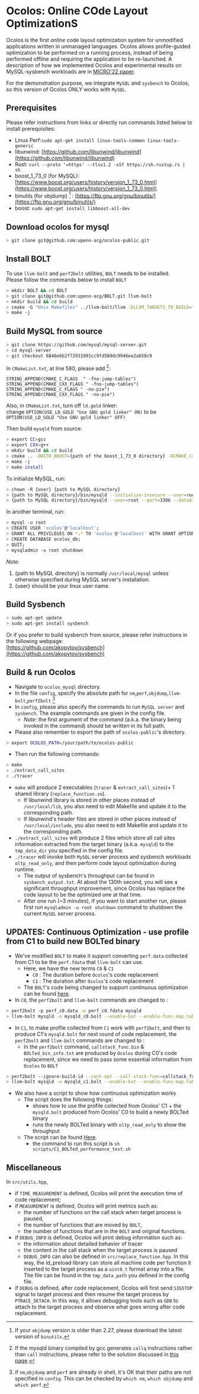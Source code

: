 # Ocolos: Online COde Layout OptimizationS
Ocolos is the first _online_ code layout optimization system for unmodified applications written in unmanaged languages. Ocolos allows profile-guided optimization to be performed on a running process, instead of being performed offline and requiring the application to be re-launched. A description of how we implemented Ocolos and experimental results on MySQL-sysbench workloads are in [MICRO'22 paper](https://ieeexplore.ieee.org/document/9923868).

For the demonstration purpose, we integrate `MySQL` and `sysbench` to Ocolos, so this version of Ocolos ONLY works with `MySQL`. 


## Prerequisites
Please refer instructions from links or directly run commands listed below to install prerequisites: 
- Linux Perf:`sudo apt-get install linux-tools-common linux-tools-generic` 
- libunwind: [https://github.com/libunwind/libunwind](https://github.com/libunwind/libunwind) 
- Rust: `curl --proto '=https' --tlsv1.2 -sSf https://sh.rustup.rs | sh` 
- boost_1_73_0 (for MySQL): [https://www.boost.org/users/history/version_1_73_0.html](https://www.boost.org/users/history/version_1_73_0.html) 
- binutils (for objdump) [^1] : [https://ftp.gnu.org/gnu/binutils/](https://ftp.gnu.org/gnu/binutils/) 
- boost: `sudo apt-get install libboost-all-dev` 
[^1]:If your `objdump` version is older than 2.27, please download the latest version of `binutils`.  

## Download ocolos for mysql
```bash
> git clone git@github.com:upenn-acg/ocolos-public.git
```


## Install BOLT 
To use `llvm-bolt` and `perf2bolt` utilities, `BOLT` needs to be installed. \
Please follow the commands below to install `BOLT` 
```bash
> mkdir BOLT && cd BOLT
> git clone git@github.com:upenn-acg/BOLT.git llvm-bolt
> mkdir build && cd build
> cmake -G "Unix Makefiles" ../llvm-bolt/llvm -DLLVM_TARGETS_TO_BUILD="X86;AArch64" -DCMAKE_BUILD_TYPE=Release -DLLVM_ENABLE_ASSERTIONS=ON -DLLVM_ENABLE_PROJECTS="clang;lld;bolt"
> make -j
```


## Build MySQL from source 
```bash
> git clone https://github.com/mysql/mysql-server.git 
> cd mysql-server 
> git checkout 6846e6b2f72931991cc9fd589dc9946ea2ab58c9 
```
In `CMakeList.txt`, at line 580, please add [^2]: 
[^2]: If the mysqld binary compiled by gcc generates `callq` instructions rather than `call` instructions, please refer to the solution discussed in [this page](https://github.com/upenn-acg/ocolos-public/issues/1).
```
STRING_APPEND(CMAKE_C_FLAGS  " -fno-jump-tables")
STRING_APPEND(CMAKE_CXX_FLAGS " -fno-jump-tables")
STRING_APPEND(CMAKE_C_FLAGS " -no-pie")
STRING_APPEND(CMAKE_CXX_FLAGS " -no-pie")
```
Also, in `CMakeList.txt`, turn off `ld.gold` linker: \
change `OPTION(USE_LD_GOLD "Use GNU gold linker" ON)` to be `OPTION(USE_LD_GOLD "Use GNU gold linker" OFF)`

Then build `mysqld` from source:
```bash
> export CC=gcc 
> export CXX=g++
> mkdir build && cd build 
> cmake .. -DWITH_BOOST={path of the boost_1_73_0 directory} -DCMAKE_CXX_LINK_FLAGS=-Wl,--emit-relocs -DCMAKE_C_LINK_FLAGS=-Wl,--emit-relocs -DBUILD_CONFIG=mysql_release 
> make -j
> make install
```


To initialize MySQL, run:
```bash
> chown -R {user} {path to MySQL directory}
> {path to MySQL directory}/bin/mysqld --initialize-insecure --user=root --datadir={your data dir path of MySQL} 
> {path to MySQL directory}/bin/mysqld --user=root --port=3306 --datadir={your data dir path of MySQL}
```
In another terminal, run:
```bash
> mysql -u root
> CREATE USER 'ocolos'@'localhost';
> GRANT ALL PRIVILEGES ON *.* TO 'ocolos'@'localhost' WITH GRANT OPTION;
> CREATE DATABASE ocolos_db;
> QUIT;
> mysqladmin -u root shutdown
```
_Note_: 
1. {path to MySQL directory} is normally `/usr/local/mysql` unless otherwise specified during MySQL server's installation.  
2. {user} should be your linux user name. 


## Build Sysbench 
```bash
> sudo apt-get update 
> sudo apt-get install sysbench
```
Or if you prefer to build sysbench from source, please refer instructions in the following webpage:\
[https://github.com/akopytov/sysbench](https://github.com/akopytov/sysbench) 


## Build & run Ocolos
- Navigate to `ocolos_mysql` directory.  
- In the file `config`, specify the absolute path for `nm`,`perf`,`objdump`,`llvm-bolt`,`perf2bolt` [^3]
   [^3]: if `nm`,`objdump` and `perf` are already in shell, it's OK that their paths are not specified in `config`. This can be checked by `which nm`, `which objdump` and `which perf`.
- In `config`, please also specify the commands to run `MySQL server` and `sysbench`. The example commands are given in the config file. 
   * _Note_: the first argument of the command (a.k.a. the binary being invoked in the command) should be written in its full path. 
- Please also remember to export the path of `ocolos-public`'s directory.
```bash
> export OCOLOS_PATH=/your/path/to/ocolos-public
```
- Then run the following commands:

```bash
> make
> ./extract_call_sites
> ./tracer

```
- `make` will produce 2 executables (`tracer` & `extract_call_sites`)+ 1 shared library (`replace_function.so`). 
   * If libunwind library is stored in other places instead of `/usr/local/lib`, you also need to edit Makefile and update it to the corresponding path.
   * If libunwind's header files are stored in other places instead of `/usr/local/include`, you also need to edit Makefile and update it to the corresponding path. 
- `./extract_call_sites` will produce 2 files which store all call sites information extracted from the target binary (a.k.a. `mysqld`) to the `tmp_data_dir` you specified in the config file. 
- `./tracer` will invoke both `MySQL` server process and sysbench workloads `oltp_read_only`, and then perform code layout optimization during runtime. 
   * The output of sysbench's throughput can be found in `sysbench_output.txt`. At about the 130th second, you will see a significant throughput improvement, since Ocolos has replace the code layout to be the optimized one at that time.
   * After one run (~3 minutes), if you want to start another run, please first run `mysqladmin -u root shutdown` command to shutdown the current `MySQL` server process. 


## UPDATES: Continuous Optimization - use profile from C1 to build new BOLTed binary
- We've modified `BOLT` to make it support converting `perf.data` collected from C1 to be the `perf.fdata` that `llvm-bolt` can use.
   * Here, we have the new terms `C0` & `C1`
      + `C0` : The duration before `Ocolos`'s code replacement 
      + `C1` : The duration after `Ocolos`'s code replacement 
   * The `BOLT`'s code being changed to support continuous optimization can be found [here](https://github.com/upenn-acg/BOLT).
- In `C0`, the `perf2bolt` and `llvm-bolt` commands are changed to :
```bash
> perf2bolt -p perf_c0.data -o perf_c0.fdata mysqld
> llvm-bolt mysqld -o mysqld_c0.bolt --enable-bat --enable-func-map-table -data=perf_c0.fdata -reorder-blocks=cache+ -reorder-functions=hfsort
```
- In `C1`, to make profile collected from `C1` work with `perf2bolt`, and then to produce C1's `mysqld.bolt` for next round of code replacement, the `perf2bolt` and `llvm-bolt` commands are changed to :
   * In the `perf2bolt` command, `callstack_func.bin` & `BOLTed_bin_info.txt` are produced by `Ocolos` during C0's code replacement, since we need to pass some essential information from `Ocolos` to `BOLT`
```bash
> perf2bolt --ignore-build-id --cont-opt --call-stack-func=callstack_func.bin --bin-path-info=BOLTed_bin_info.txt -p perf_c1.data -o perf_c1.fdata mysqld_c0.bolt
> llvm-bolt mysqld -o mysqld_c1.bolt --enable-bat --enable-func-map-table -data=perf_c1.fdata -reorder-blocks=cache+ -reorder-functions=hfsort
```      
- We also have a script to show how continuous optimization works 
   * The script does the following things:
      + shows how to use the profile collected from Ocolos' C1 + the `mysqld.bolt` produced from Ocolos' C0 to build a newly BOLTed binary
      + runs the newly BOLTed binary with `oltp_read_only` to show the throughput
   * The script can be found [Here](https://github.com/upenn-acg/ocolos-public/blob/main/scripts/C1_BOLTed_performance_test.sh). 
      + the command to run this script is `sh scripts/C1_BOLTed_performance_test.sh`

## Miscellaneous
In `src/utils.hpp`,
- if `TIME_MEASUREMENT` is defined, Ocolos will print the execution time of code replacement;
- if `MEASUREMENT` is defined, Ocolos will print metrics such as:  
  * the number of functions on the call stack when target process is paused,
  * the number of functions that are moved by `BOLT`,
  * the number of functions that are in the `BOLT` and original functions.
- if `DEBUG_INFO` is defined, Ocolos will print debug information such as:
  * the information about detailed behavior of tracer
  * the content in the call stack when the target process is paused
  * `DEBUG_INFO` can also be defined in `src/replace_function.hpp`. In this way, the ld_preload library can store all machine code per function it inserted to the target process as a `uint8_t` format array into a file. The file can be found in the `tmp_data_path` you defined in the config file. 
- if `DEBUG` is defined, after code replacement, Ocolos will first send `SIGSTOP` signal to target process and then resume the target process by `PTRACE_DETACH`. In this way, it allows debugging tools such as `GDB` to attach to the target process and observe what goes wrong after code replacement.




